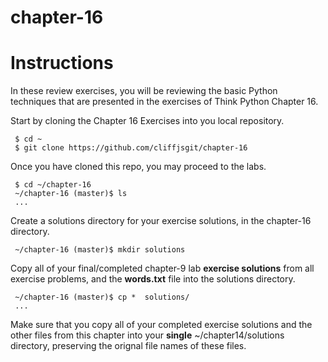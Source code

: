 # chapter-16
# Instructions

In these review exercises, you will be reviewing the basic Python techniques that are presented in the exercises of Think Python Chapter 16. 

Start by cloning the Chapter 16 Exercises into you local repository.
     
     $ cd ~
     $ git clone https://github.com/cliffjsgit/chapter-16
     

Once you have cloned this repo, you may proceed to the labs.
    
     $ cd ~/chapter-16
     ~/chapter-16 (master)$ ls
     ...

Create a solutions directory for your exercise solutions, in the chapter-16 directory.
      
     ~/chapter-16 (master)$ mkdir solutions
      
Copy all of your final/completed chapter-9 lab **exercise solutions** from all exercise 
problems, and the **words.txt** file into the solutions directory.  
    
     ~/chapter-16 (master)$ cp *  solutions/ 
     ...
    
Make sure that you copy all of your completed exercise solutions and the other files
from this chapter into your **single**  ~/chapter14/solutions directory, 
preserving the orignal file names of these files. 
